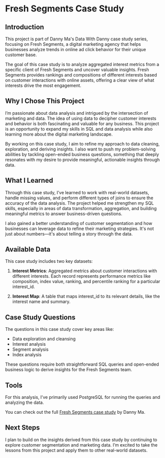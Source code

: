 # Fresh Segments Case Study

## Introduction

This project is part of Danny Ma's Data With Danny case study series, focusing on Fresh Segments, a digital marketing agency that helps businesses analyze trends in online ad click behavior for their unique customer base.

The goal of this case study is to analyze aggregated interest metrics from a specific client of Fresh Segments and uncover valuable insights. Fresh Segments provides rankings and compositions of different interests based on customer interactions with online assets, offering a clear view of what interests drive the most engagement.

## Why I Chose This Project

I’m passionate about data analysis and intrigued by the intersection of marketing and data. The idea of using data to decipher customer interests and behavior is both fascinating and valuable for any business. This project is an opportunity to expand my skills in SQL and data analysis while also learning more about the digital marketing landscape.

By working on this case study, I aim to refine my approach to data cleaning, exploration, and deriving insights. I also want to push my problem-solving abilities by tackling open-ended business questions, something that deeply resonates with my desire to provide meaningful, actionable insights through data.

## What I Learned

Through this case study, I’ve learned to work with real-world datasets, handle missing values, and perform different types of joins to ensure the accuracy of the data analysis. The project helped me strengthen my SQL skills, especially in areas of data transformation, aggregation, and building meaningful metrics to answer business-driven questions.

I also gained a better understanding of customer segmentation and how businesses can leverage data to refine their marketing strategies. It's not just about numbers—it's about telling a story through the data.

## Available Data

This case study includes two key datasets:

1. **Interest Metrics**: Aggregated metrics about customer interactions with different interests. Each record represents performance metrics like composition, index value, ranking, and percentile ranking for a particular interest_id.

2. **Interest Map**: A table that maps interest_id to its relevant details, like the interest name and summary.

## Case Study Questions

The questions in this case study cover key areas like:

- Data exploration and cleansing
- Interest analysis
- Segment analysis
- Index analysis

These questions require both straightforward SQL queries and open-ended business logic to derive insights for the Fresh Segments team.

## Tools

For this analysis, I’ve primarily used PostgreSQL for running the queries and analyzing the data.

You can check out the full [Fresh Segments case study](https://8weeksqlchallenge.com/case-study-8/) by Danny Ma.

## Next Steps

I plan to build on the insights derived from this case study by continuing to explore customer segmentation and marketing data. I’m excited to take the lessons from this project and apply them to other real-world datasets.
